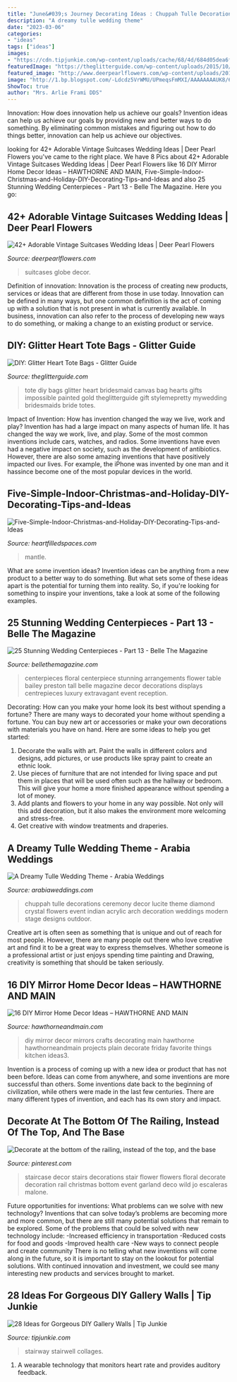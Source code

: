 ```yaml
---
title: "June&#039;s Journey Decorating Ideas : Chuppah Tulle Decorations Ceremony Decor Lucite Theme Diamond Crystal Flowers Event Indian Acrylic Arch Decoration Weddings Modern Stage Designs Outdoor"
description: "A dreamy tulle wedding theme"
date: "2023-03-06"
categories:
- "ideas"
tags: ["ideas"]
images:
- "https://cdn.tipjunkie.com/wp-content/uploads/cache/68/4d/684d05dea6f109c30e7dc7cb3bef12ca.jpg"
featuredImage: "https://theglitterguide.com/wp-content/uploads/2015/10/glitterguidedec27-38-e1390746518177.jpg"
featured_image: "http://www.deerpearlflowers.com/wp-content/uploads/2015/07/suitcases-and-globe-wedding-decor.jpg"
image: "http://1.bp.blogspot.com/-Ldcdz5VrWMU/UPmeqsFmMXI/AAAAAAAAUK8/6kBnYblFZWE/s1600/centerpiece-ideas-wedding-19.jpg"
ShowToc: true
author: "Mrs. Arlie Frami DDS"
---
```



Innovation: How does innovation help us achieve our goals?
Invention ideas can help us achieve our goals by providing new and better ways to do something. By eliminating common mistakes and figuring out how to do things better, innovation can help us achieve our objectives.

	

		
looking for 42+ Adorable Vintage Suitcases Wedding Ideas | Deer Pearl Flowers you've came to the right place. We have 8 Pics about 42+ Adorable Vintage Suitcases Wedding Ideas | Deer Pearl Flowers like 16 DIY Mirror Home Decor Ideas – HAWTHORNE AND MAIN, Five-Simple-Indoor-Christmas-and-Holiday-DIY-Decorating-Tips-and-Ideas and also 25 Stunning Wedding Centerpieces - Part 13 - Belle The Magazine. Here you go:
		
    
## 42+ Adorable Vintage Suitcases Wedding Ideas | Deer Pearl Flowers

<img loading=lazy src="http://www.deerpearlflowers.com/wp-content/uploads/2015/07/suitcases-and-globe-wedding-decor.jpg" onerror="this.onerror=null;this.src='https://tse4.mm.bing.net/th?id=OIP.-18Nh7X0dR65OAJxFjB_8AHaK8&amp;pid=15.1';" alt="42+ Adorable Vintage Suitcases Wedding Ideas | Deer Pearl Flowers">

_Source: deerpearlflowers.com_

>suitcases globe decor. 

	

Definition of innovation:
Innovation is the process of creating new products, services or ideas that are different from those in use today. Innovation can be defined in many ways, but one common definition is the act of coming up with a solution that is not present in what is currently available. In business, innovation can also refer to the process of developing new ways to do something, or making a change to an existing product or service.

    
## DIY: Glitter Heart Tote Bags - Glitter Guide

<img loading=lazy src="https://theglitterguide.com/wp-content/uploads/2015/10/glitterguidedec27-38-e1390746518177.jpg" onerror="this.onerror=null;this.src='https://tse3.mm.bing.net/th?id=OIP.bJGAbn2hRmMrOSWqJNHR6gHaLH&amp;pid=15.1';" alt="DIY: Glitter Heart Tote Bags - Glitter Guide">

_Source: theglitterguide.com_

>tote diy bags glitter heart bridesmaid canvas bag hearts gifts impossible painted gold theglitterguide gift stylemepretty mywedding bridesmaids bride totes. 

	

Impact of Invention: How has invention changed the way we live, work and play?
Invention has had a large impact on many aspects of human life. It has changed the way we work, live, and play. Some of the most common inventions include cars, watches, and radios. Some inventions have even had a negative impact on society, such as the development of antibiotics. However, there are also some amazing inventions that have positively impacted our lives. For example, the iPhone was invented by one man and it hassince become one of the most popular devices in the world.

    
## Five-Simple-Indoor-Christmas-and-Holiday-DIY-Decorating-Tips-and-Ideas

<img loading=lazy src="https://heartfilledspaces.com/wp-content/uploads/2018/11/Five-Simple-Indoor-Christmas-and-Holiday-DIY-Decorating-Tips-and-Ideas-for-the-Staircase-Fireplace-Mantle-Window-Tree-Garland-Staircase-and-Home-Feature-Image-400x600.jpg" onerror="this.onerror=null;this.src='https://tse3.mm.bing.net/th?id=OIP.7f1cW_bwPp2yN2MMru62rwAAAA&amp;pid=15.1';" alt="Five-Simple-Indoor-Christmas-and-Holiday-DIY-Decorating-Tips-and-Ideas">

_Source: heartfilledspaces.com_

>mantle. 

	

What are some invention ideas?
Invention ideas can be anything from a new product to a better way to do something. But what sets some of these ideas apart is the potential for turning them into reality. So, if you're looking for something to inspire your inventions, take a look at some of the following examples.

    
## 25 Stunning Wedding Centerpieces - Part 13 - Belle The Magazine

<img loading=lazy src="http://1.bp.blogspot.com/-Ldcdz5VrWMU/UPmeqsFmMXI/AAAAAAAAUK8/6kBnYblFZWE/s1600/centerpiece-ideas-wedding-19.jpg" onerror="this.onerror=null;this.src='https://tse4.mm.bing.net/th?id=OIP.DAGtVRSNHdDmeKNlCKYiywHaLd&amp;pid=15.1';" alt="25 Stunning Wedding Centerpieces - Part 13 - Belle The Magazine">

_Source: bellethemagazine.com_

>centerpieces floral centerpiece stunning arrangements flower table bailey preston tall belle magazine decor decorations displays centrepieces luxury extravagant event reception. 

	

Decorating: How can you make your home look its best without spending a fortune?
There are many ways to decorated your home without spending a fortune. You can buy new art or accessories or make your own decorations with materials you have on hand. Here are some ideas to help you get started: 
1. Decorate the walls with art. Paint the walls in different colors and designs, add pictures, or use products like spray paint to create an ethnic look. 
2. Use pieces of furniture that are not intended for living space and put them in places that will be used often such as the hallway or bedroom. This will give your home a more finished appearance without spending a lot of money. 
3. Add plants and flowers to your home in any way possible. Not only will this add decoration, but it also makes the environment more welcoming and stress-free. 
4. Get creative with window treatments and draperies.

    
## A Dreamy Tulle Wedding Theme - Arabia Weddings

<img loading=lazy src="http://www.arabiaweddings.com/sites/default/files/uploads/2014/08/24/tulle_wedding_ideas.jpg" onerror="this.onerror=null;this.src='https://tse1.mm.bing.net/th?id=OIP.lGURVfIJRkSwSBWa1_QGjgHaLH&amp;pid=15.1';" alt="A Dreamy Tulle Wedding Theme - Arabia Weddings">

_Source: arabiaweddings.com_

>chuppah tulle decorations ceremony decor lucite theme diamond crystal flowers event indian acrylic arch decoration weddings modern stage designs outdoor. 

	

Creative art is often seen as something that is unique and out of reach for most people. However, there are many people out there who love creative art and find it to be a great way to express themselves. Whether someone is a professional artist or just enjoys spending time painting and Drawing, creativity is something that should be taken seriously.

    
## 16 DIY Mirror Home Decor Ideas – HAWTHORNE AND MAIN

<img loading=lazy src="https://www.hawthorneandmain.com/wp-content/uploads/2015/03/16-mirror-home-decor-ideas3.jpg" onerror="this.onerror=null;this.src='https://tse4.mm.bing.net/th?id=OIP.Q4ug7HFA8g0j9u7UWKC0tQHaQo&amp;pid=15.1';" alt="16 DIY Mirror Home Decor Ideas – HAWTHORNE AND MAIN">

_Source: hawthorneandmain.com_

>diy mirror decor mirrors crafts decorating main hawthorne hawthorneandmain projects plain decorate friday favorite things kitchen ideas3. 

	

Invention is a process of coming up with a new idea or product that has not been before. Ideas can come from anywhere, and some inventions are more successful than others. Some inventions date back to the beginning of civilization, while others were made in the last few centuries. There are many different types of invention, and each has its own story and impact.

    
## Decorate At The Bottom Of The Railing, Instead Of The Top, And The Base

<img loading=lazy src="https://i.pinimg.com/originals/dc/20/7c/dc207cac6d37122471ef39b1e16cb312.jpg" onerror="this.onerror=null;this.src='https://tse1.mm.bing.net/th?id=OIP.t1Ob4aTdFoTMalocJsAjMAHaLH&amp;pid=15.1';" alt="Decorate at the bottom of the railing, instead of the top, and the base">

_Source: pinterest.com_

>staircase decor stairs decorations stair flower flowers floral decorate decoration rail christmas bottom event garland deco wild jo escaleras malone. 

	

Future opportunities for inventions: What problems can we solve with new technology?
Inventions that can solve today’s problems are becoming more and more common, but there are still many potential solutions that remain to be explored. Some of the problems that could be solved with new technology include: 
-Increased efficiency in transportation 
-Reduced costs for food and goods 
-Improved health care 
-New ways to connect people and create community 
There is no telling what new inventions will come along in the future, so it is important to stay on the lookout for potential solutions. With continued innovation and investment, we could see many interesting new products and services brought to market.

    
## 28 Ideas For Gorgeous DIY Gallery Walls | Tip Junkie

<img loading=lazy src="https://cdn.tipjunkie.com/wp-content/uploads/cache/68/4d/684d05dea6f109c30e7dc7cb3bef12ca.jpg" onerror="this.onerror=null;this.src='https://tse4.mm.bing.net/th?id=OIP.pw2lr_97Uu_5g1yPE7APOAHaFj&amp;pid=15.1';" alt="28 Ideas for Gorgeous DIY Gallery Walls | Tip Junkie">

_Source: tipjunkie.com_

>stairway stairwell collages. 

	

1. A wearable technology that monitors heart rate and provides auditory feedback.

